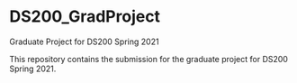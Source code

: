 # DS200_GradProject
Graduate Project for DS200 Spring 2021

This repository contains the submission for the graduate project for DS200 Spring 2021.
